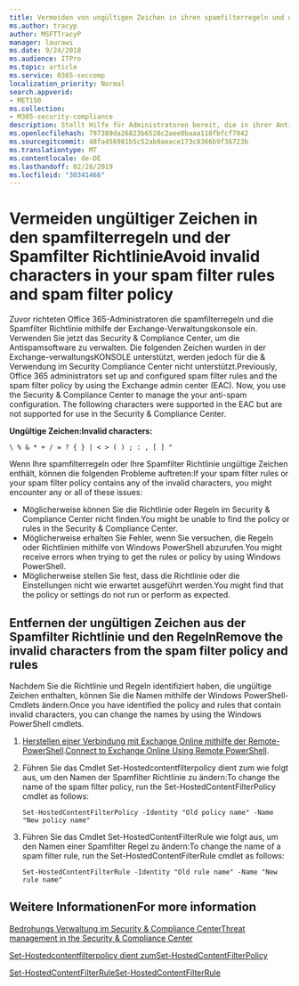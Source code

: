 ```yaml
---
title: Vermeiden von ungültigen Zeichen in ihren spamfilterregeln und der Spamfilter Richtlinie
ms.author: tracyp
author: MSFTTracyP
manager: laurawi
ms.date: 9/24/2018
ms.audience: ITPro
ms.topic: article
ms.service: O365-seccomp
localization_priority: Normal
search.appverid:
- MET150
ms.collection:
- M365-security-compliance
description: Stellt Hilfe für Administratoren bereit, die in ihrer Antispamsoftware ungültige Zeichen enthalten und beim Versuch, das Security &amp; Compliance Center zu verwenden, Probleme auftreten.
ms.openlocfilehash: 797389da26823b6528c2aee0baaa118fbfcf7942
ms.sourcegitcommit: 48fa456981b5c52ab8aeace173c8366b9f36723b
ms.translationtype: MT
ms.contentlocale: de-DE
ms.lasthandoff: 02/28/2019
ms.locfileid: "30341466"
---
```

# <a name="avoid-invalid-characters-in-your-spam-filter-rules-and-spam-filter-policy"></a><span data-ttu-id="e36e6-103">Vermeiden ungültiger Zeichen in den spamfilterregeln und der Spamfilter Richtlinie</span><span class="sxs-lookup"><span data-stu-id="e36e6-103">Avoid invalid characters in your spam filter rules and spam filter policy</span></span> 

<span data-ttu-id="e36e6-p101">Zuvor richteten Office 365-Administratoren die spamfilterregeln und die Spamfilter Richtlinie mithilfe der Exchange-Verwaltungskonsole ein. Verwenden Sie jetzt das Security &amp; Compliance Center, um die Antispamsoftware zu verwalten. Die folgenden Zeichen wurden in der Exchange-verwaltungsKONSOLE unterstützt, werden jedoch für die &amp; Verwendung im Security Compliance Center nicht unterstützt.</span><span class="sxs-lookup"><span data-stu-id="e36e6-p101">Previously, Office 365 administrators set up and configured spam filter rules and the spam filter policy by using the Exchange admin center (EAC). Now, you use the Security &amp; Compliance Center to manage the your anti-spam configuration. The following characters were supported in the EAC but are not supported for use in the Security &amp; Compliance Center.</span></span>  

<span data-ttu-id="e36e6-107">**Ungültige Zeichen:**</span><span class="sxs-lookup"><span data-stu-id="e36e6-107">**Invalid characters:**</span></span>
  
```\ % & * + / = ? { } | < > ( ) ; : , [ ] "```

<span data-ttu-id="e36e6-108">Wenn Ihre spamfilterregeln oder Ihre Spamfilter Richtlinie ungültige Zeichen enthält, können die folgenden Probleme auftreten:</span><span class="sxs-lookup"><span data-stu-id="e36e6-108">If your spam filter rules or your spam filter policy contains any of the invalid characters, you might encounter any or all of these issues:</span></span>
- <span data-ttu-id="e36e6-109">Möglicherweise können Sie die Richtlinie oder Regeln im Security &amp; Compliance Center nicht finden.</span><span class="sxs-lookup"><span data-stu-id="e36e6-109">You might be unable to find the policy or rules in the Security &amp; Compliance Center.</span></span>
- <span data-ttu-id="e36e6-110">Möglicherweise erhalten Sie Fehler, wenn Sie versuchen, die Regeln oder Richtlinien mithilfe von Windows PowerShell abzurufen.</span><span class="sxs-lookup"><span data-stu-id="e36e6-110">You might receive errors when trying to get the rules or policy by using Windows PowerShell.</span></span>
- <span data-ttu-id="e36e6-111">Möglicherweise stellen Sie fest, dass die Richtlinie oder die Einstellungen nicht wie erwartet ausgeführt werden.</span><span class="sxs-lookup"><span data-stu-id="e36e6-111">You might find that the policy or settings do not run or perform as expected.</span></span>

## <a name="remove-the-invalid-characters-from-the-spam-filter-policy-and-rules"></a><span data-ttu-id="e36e6-112">Entfernen der ungültigen Zeichen aus der Spamfilter Richtlinie und den Regeln</span><span class="sxs-lookup"><span data-stu-id="e36e6-112">Remove the invalid characters from the spam filter policy and rules</span></span>

<span data-ttu-id="e36e6-113">Nachdem Sie die Richtlinie und Regeln identifiziert haben, die ungültige Zeichen enthalten, können Sie die Namen mithilfe der Windows PowerShell-Cmdlets ändern.</span><span class="sxs-lookup"><span data-stu-id="e36e6-113">Once you have identified the policy and rules that contain invalid characters, you can change the names by using the Windows PowerShell cmdlets.</span></span> 

1. <span data-ttu-id="e36e6-114">[Herstellen einer Verbindung mit Exchange Online mithilfe der Remote-PowerShell](https://docs.microsoft.com/powershell/exchange/exchange-online/connect-to-exchange-online-powershell/connect-to-exchange-online-powershell?view=exchange-ps).</span><span class="sxs-lookup"><span data-stu-id="e36e6-114">[Connect to Exchange Online Using Remote PowerShell](https://docs.microsoft.com/powershell/exchange/exchange-online/connect-to-exchange-online-powershell/connect-to-exchange-online-powershell?view=exchange-ps).</span></span>
    
2. <span data-ttu-id="e36e6-115">Führen Sie das Cmdlet Set-Hostedcontentfilterpolicy dient zum wie folgt aus, um den Namen der Spamfilter Richtlinie zu ändern:</span><span class="sxs-lookup"><span data-stu-id="e36e6-115">To change the name of the spam filter policy, run the Set-HostedContentFilterPolicy cmdlet as follows:</span></span>
    
    ```
    Set-HostedContentFilterPolicy -Identity "Old policy name" -Name "New policy name"
    ```  

3. <span data-ttu-id="e36e6-116">Führen Sie das Cmdlet Set-HostedContentFilterRule wie folgt aus, um den Namen einer Spamfilter Regel zu ändern:</span><span class="sxs-lookup"><span data-stu-id="e36e6-116">To change the name of a spam filter rule, run the Set-HostedContentFilterRule cmdlet as follows:</span></span>
    
    ```
    Set-HostedContentFilterRule -Identity "Old rule name" -Name "New rule name"
    ```  

  
 ## <a name="for-more-information"></a><span data-ttu-id="e36e6-117">Weitere Informationen</span><span class="sxs-lookup"><span data-stu-id="e36e6-117">For more information</span></span>

[<span data-ttu-id="e36e6-118">Bedrohungs Verwaltung im Security &amp; Compliance Center</span><span class="sxs-lookup"><span data-stu-id="e36e6-118">Threat management in the Security &amp; Compliance Center</span></span>](threat-management.md)
  
[<span data-ttu-id="e36e6-119">Set-Hostedcontentfilterpolicy dient zum</span><span class="sxs-lookup"><span data-stu-id="e36e6-119">Set-HostedContentFilterPolicy</span></span>](https://docs.microsoft.com/powershell/module/exchange/antispam-antimalware/set-hostedcontentfilterpolicy?view=exchange-ps)

[<span data-ttu-id="e36e6-120">Set-HostedContentFilterRule</span><span class="sxs-lookup"><span data-stu-id="e36e6-120">Set-HostedContentFilterRule</span></span>](https://docs.microsoft.com/powershell/module/exchange/antispam-antimalware/set-hostedcontentfilterrule?view=exchange-ps)
